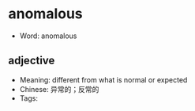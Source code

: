 # anomalous

- Word: anomalous

## adjective

- Meaning: different from what is normal or expected
- Chinese: 异常的；反常的
- Tags: 


